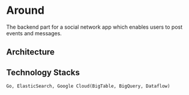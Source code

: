 # Around
The backend part for a social network app which enables users to post events and messages.


## Architecture



## Technology Stacks
    Go, ElasticSearch, Google Cloud(BigTable, BigQuery, Dataflow)
